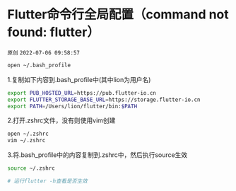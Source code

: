 
# Flutter命令行全局配置（command not found: flutter）

`原创` `2022-07-06 09:58:57`

```bash
open ~/.bash_profile
```
1.复制如下内容到.bash_profile中(其中lion为用户名)
```bash
export PUB_HOSTED_URL=https://pub.flutter-io.cn
export FLUTTER_STORAGE_BASE_URL=https://storage.flutter-io.cn
export PATH=/Users/lion/flutter/bin:$PATH
```
2.打开.zshrc文件，没有则使用vim创建
```bash
open ~/.zshrc
vim ~/.zshrc
```
3.将.bash_profile中的内容复制到.zshrc中，然后执行source生效
```bash
source ~/.zshrc

# 运行flutter -h查看是否生效
```
